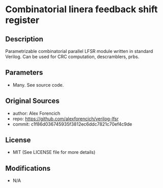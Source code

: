 Combinatorial linera feedback shift register
============================================

## Description

Parametrizable combinatorial parallel LFSR module written in standard Verilog. Can be used for CRC computation, descramblers, prbs.

## Parameters

- Many. See source code.

## Original Sources

- author: Alex Forencich
- repo: https://github.com/alexforencich/verilog-lfsr
- commit: c1f86d036745935f3812ec6ddc7821c70ef4c9de

## License

- MIT (See LICENSE file for more details)

## Modifications

- N/A
